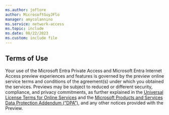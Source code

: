 ```yaml
---
ms.author: joflore
author: MicrosoftGuyJFlo
manager: amycolannino
ms.service: network-access
ms.topic: include
ms.date: 08/22/2023
ms.custom: include file
---
```


## Terms of Use

Your use of the Microsoft Entra Private Access and Microsoft Entra Internet Access preview experiences and features is governed by the preview online service terms and conditions of the agreement(s) under which you obtained the services. Previews may be subject to reduced or different security, compliance, and privacy commitments, as further explained in the [Universal License Terms for Online Services](https://www.microsoft.com/licensing/terms/product/ForOnlineServices/all) and the [Microsoft Products and Services Data Protection Addendum (“DPA”)](https://www.microsoft.com/licensing/docs/view/Microsoft-Products-and-Services-Data-Protection-Addendum-DPA), and any other notices provided with the Preview.
